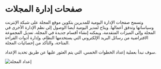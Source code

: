 # صفحات إدارة المجلات

وتسمح صفحات الإدارة اليومية للمديرين بتكوين موقع المجلة على شبكة الإنترنت وسياساتها وتدفق أعمالها. ويتاح لمدير اليومية أيضا الوصول إلى نظم الإدارة الأخرى في المجلة وإلى الميزات المتقدمة، ويمكنه إنشاء أقسام جديدة في المجلة، تعديل المجموعة الافتراضية من رسائل البريد الإلكتروني التي يستخدمها النظام، وإدارة أدوات القراءة المتاحة، والتأكد من إحصائيات المجلة.

سوف نبدأ بعملية إعداد الخطوات الخمس، التي يتم العثور عليها عن طريق تحديد الإعداد.

![إعداد المجلة](images/chapter5/j_setup.png)

